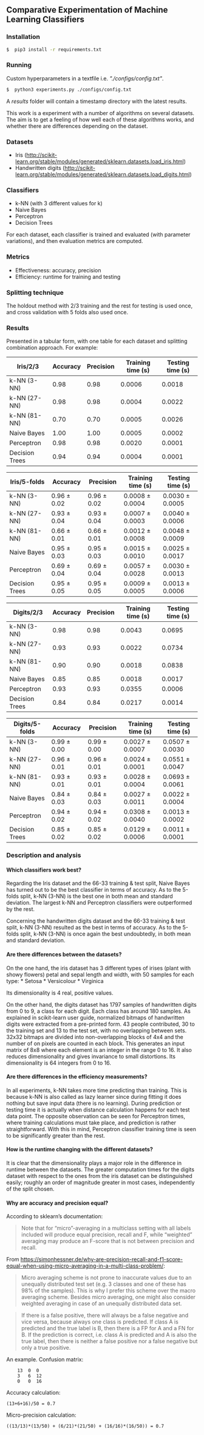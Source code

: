 ## Comparative Experimentation of Machine Learning Classifiers

### Installation
```sh
$  pip3 install -r requirements.txt
```

### Running

Custom hyperparameters in a textfile i.e. _"./configs/config.txt"_.

```sh
$  python3 experiments.py ./configs/config.txt
```

A _results_ folder will contain a timestamp directory with the latest results.

This work is a experiment with a number of algorithms on several datasets.
The aim is to get a feeling of how well each of these algorithms works, 
and whether there are differences depending on the dataset.

### Datasets
* Iris (http://scikit-learn.org/stable/modules/generated/sklearn.datasets.load_iris.html) 
* Handwritten digits (http://scikit-learn.org/stable/modules/generated/sklearn.datasets.load_digits.html)

### Classifiers
* k-NN (with 3 different values for k)
* Naive Bayes
* Perceptron
* Decision Trees

For each dataset, each classifier is trained and evaluated (with parameter variations), and then evaluation metrics are
computed.

### Metrics
* Effectiveness: accuracy, precision
* Efficiency: runtime for training and testing

### Splitting technique
The holdout method with 2/3 training and the rest for testing is used once, and cross validation with 5 folds also used once.

### Results
Presented in a tabular form, with one table for each dataset and splitting combination approach. For example:

|Iris/2/3      |Accuracy|Precision|Training time (s)|Testing time (s)|
|--------------|--------|---------|-----------------|----------------|
|k-NN (3-NN)   |  0.98  |  0.98   |     0.0006      |     0.0018     |
|k-NN (27-NN)  |  0.98  |  0.98   |     0.0004      |     0.0022     |
|k-NN (81-NN)  |  0.70  |  0.70   |     0.0005      |     0.0026     |
|Naive Bayes   |  1.00  |  1.00   |     0.0005      |     0.0002     |
|Perceptron    |  0.98  |  0.98   |     0.0020      |     0.0001     |
|Decision Trees|  0.94  |  0.94   |     0.0004      |     0.0001     |

|Iris/5-folds   |   Accuracy   |  Precision   |Training time (s)|Testing time (s)|
|---------------|--------------|--------------|-----------------|----------------|
|k-NN (3-NN)    | 0.96 ± 0.02  | 0.96 ± 0.02  | 0.0008 ± 0.0004 | 0.0030 ± 0.0005|
|k-NN (27-NN)   | 0.93 ± 0.04  | 0.93 ± 0.04  | 0.0007 ± 0.0003 | 0.0040 ± 0.0006|
|k-NN (81-NN)   | 0.66 ± 0.01  | 0.66 ± 0.01  | 0.0012 ± 0.0008 | 0.0048 ± 0.0009|
|Naive Bayes    | 0.95 ± 0.03  | 0.95 ± 0.03  | 0.0015 ± 0.0010 | 0.0025 ± 0.0017|
|Perceptron     | 0.69 ± 0.04  | 0.69 ± 0.04  | 0.0057 ± 0.0028 | 0.0030 ± 0.0013|
|Decision Trees | 0.95 ± 0.05  | 0.95 ± 0.05  | 0.0009 ± 0.0005 | 0.0013 ± 0.0006|

|Digits/2/3    |Accuracy|Precision|Training time (s)|Testing time (s)|
|--------------|--------|---------|-----------------|----------------|
|k-NN (3-NN)   |  0.98  |  0.98   |     0.0043      |     0.0695     |
|k-NN (27-NN)  |  0.93  |  0.93   |     0.0022      |     0.0734     |
|k-NN (81-NN)  |  0.90  |  0.90   |     0.0018      |     0.0838     |
|Naive Bayes   |  0.85  |  0.85   |     0.0018      |     0.0017     |
|Perceptron    |  0.93  |  0.93   |     0.0355      |     0.0006     |
|Decision Trees|  0.84  |  0.84   |     0.0217      |     0.0014     |

|Digits/5-folds |  Accuracy   |  Precision  |Training time (s)|Testing time (s)|
|---------------|-------------|-------------|-----------------|----------------|
|k-NN (3-NN)    | 0.99 ± 0.00 | 0.99 ± 0.00 | 0.0027 ± 0.0007 | 0.0507 ± 0.0030|
|k-NN (27-NN)   | 0.96 ± 0.01 | 0.96 ± 0.01 | 0.0024 ± 0.0001 | 0.0551 ± 0.0047|
|k-NN (81-NN)   | 0.93 ± 0.01 | 0.93 ± 0.01 | 0.0028 ± 0.0004 | 0.0693 ± 0.0061|
|Naive Bayes    | 0.84 ± 0.03 | 0.84 ± 0.03 | 0.0027 ± 0.0011 | 0.0022 ± 0.0004|
|Perceptron     | 0.94 ± 0.02 | 0.94 ± 0.02 | 0.0308 ± 0.0040 | 0.0013 ± 0.0002|
|Decision Trees | 0.85 ± 0.02 | 0.85 ± 0.02 | 0.0129 ± 0.0006 | 0.0011 ± 0.0001|



### Description and analysis

#### Which classifiers work best?

Regarding the Iris dataset and the 66-33 training & test split, Naive Bayes has turned out to be the best classifier
in terms of accuracy. As to the 5-folds split, k-NN (3-NN) is the best one in both mean and standard deviation.
The largest k-NN and Perceptron classifiers were outperformed by the rest.

Concerning the handwritten digits dataset and the 66-33 training & test split, k-NN (3-NN) resulted as the best
in terms of accuracy. As to the 5-folds split, k-NN (3-NN) is once again the best undoubtedly,
in both mean and standard deviation.


#### Are there differences between the datasets?

On the one hand, the iris dataset has 3 different types of irises (plant with showy flowers)
petal and sepal length and width, with 50 samples for each type:
	* Setosa
	* Versicolour
	* Virginica
	
Its dimensionality is 4 real, positive values.

On the other hand, the digits dataset has 1797 samples of handwritten digits from 0 to 9, a class for each digit.
Each class has around 180 samples. As explained in scikit-learn user guide, normalized bitmaps of handwritten digits
were extracted from a pre-printed form.
    43 people contributed, 30 to the training set and 13 to the test set, with no overlapping between sets. 32x32 bitmaps 
are divided into non-overlapping blocks of 4x4 and the number of on pixels are counted in each block.
This generates an input matrix of 8x8 where each element is an integer in the range 0 to 16.
It also reduces dimensionality and gives invariance to small distortions.
Its dimensionality is 64 integers from 0 to 16.

#### Are there differences in the efficiency measurements?

In all experiments, k-NN takes more time predicting than training. This is because k-NN is also called as lazy
learner since during fitting it does nothing but save input data (there is no learning). During prediction or testing
time it is actually when distance calculation happens for each test data point. The opposite observation can be seen
for Perceptron times, where training calculations must take place, and prediction is rather straightforward.
With this in mind, Perceptron classifier training time is seen to be significantly greater than the rest.

#### How is the runtime changing with the different datasets?

It is clear that the dimensionality plays a major role in the difference in runtime between the datasets.
The greater computation times for the digits dataset with respect to the ones from the iris dataset can be distinguished easily;
roughly an order of magnitude greater in most cases, independently of the split chosen.

#### Why are accuracy and precision equal?

According to sklearn’s documentation:
> Note that for “micro”-averaging in a multiclass setting with all labels included will produce equal
> precision, recall and F, while “weighted” averaging may produce an F-score that is not between precision and recall.

From https://simonhessner.de/why-are-precision-recall-and-f1-score-equal-when-using-micro-averaging-in-a-multi-class-problem/:
> Micro averaging scheme is not prone to inaccurate values due to an unequally distributed test set
> (e.g. 3 classes and one of these has 98% of the samples). This is why I prefer this scheme over
> the macro averaging scheme. Besides micro averaging, one might also consider weighted averaging
> in case of an unequally distributed data set.

> If there is a false positive, there will always be a false negative and vice versa, because always one class is predicted.
> If class A is predicted and the true label is B, then there is a FP for A and a FN for B.
> If the prediction is correct, i.e. class A is predicted and A is also the true label, then there is neither 
> a false positive nor a false negative but only a true positive.

An example.
Confusion matrix:
```
    13  0  0
    3   6  12
    0   0  16
```

Accuracy calculation:
```
(13+6+16)/50 = 0.7
```

Micro-precision calculation:
```
((13/13)*(13/50) + (6/21)*(21/50) + (16/16)*(16/50)) = 0.7
```